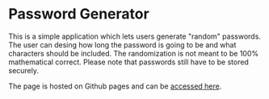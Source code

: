 # Password Generator

This is a simple application which lets users generate "random" passwords. The user can desing how long the password is going to be and what characters should be included. The randomization is not meant to be 100% mathematical correct. Please note that passwords still have to be stored securely.

The page is hosted on Github pages and can be [accessed here](https://sensino-seb.github.io/password-generator/).
